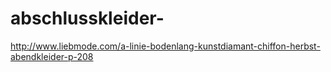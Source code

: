 abschlusskleider-
=================

http://www.liebmode.com/a-linie-bodenlang-kunstdiamant-chiffon-herbst-abendkleider-p-208
